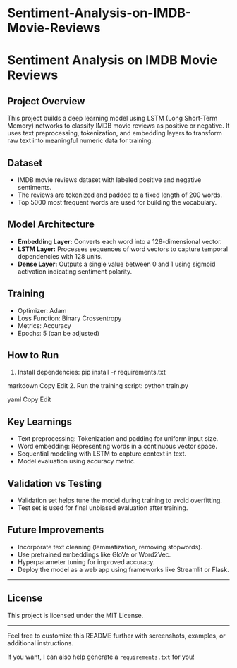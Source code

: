 # Sentiment-Analysis-on-IMDB-Movie-Reviews

# Sentiment Analysis on IMDB Movie Reviews

## Project Overview
This project builds a deep learning model using LSTM (Long Short-Term Memory) networks to classify IMDB movie reviews as positive or negative. It uses text preprocessing, tokenization, and embedding layers to transform raw text into meaningful numeric data for training.

## Dataset
- IMDB movie reviews dataset with labeled positive and negative sentiments.
- The reviews are tokenized and padded to a fixed length of 200 words.
- Top 5000 most frequent words are used for building the vocabulary.

## Model Architecture
- **Embedding Layer:** Converts each word into a 128-dimensional vector.
- **LSTM Layer:** Processes sequences of word vectors to capture temporal dependencies with 128 units.
- **Dense Layer:** Outputs a single value between 0 and 1 using sigmoid activation indicating sentiment polarity.

## Training
- Optimizer: Adam  
- Loss Function: Binary Crossentropy  
- Metrics: Accuracy  
- Epochs: 5 (can be adjusted)

## How to Run
1. Install dependencies:
pip install -r requirements.txt

markdown
Copy
Edit
2. Run the training script:
python train.py

yaml
Copy
Edit

## Key Learnings
- Text preprocessing: Tokenization and padding for uniform input size.
- Word embedding: Representing words in a continuous vector space.
- Sequential modeling with LSTM to capture context in text.
- Model evaluation using accuracy metric.

## Validation vs Testing
- Validation set helps tune the model during training to avoid overfitting.
- Test set is used for final unbiased evaluation after training.

## Future Improvements
- Incorporate text cleaning (lemmatization, removing stopwords).
- Use pretrained embeddings like GloVe or Word2Vec.
- Hyperparameter tuning for improved accuracy.
- Deploy the model as a web app using frameworks like Streamlit or Flask.

---

## License
This project is licensed under the MIT License.

---

Feel free to customize this README further with screenshots, examples, or additional instructions.

If you want, I can also help generate a `requirements.txt` for you!
